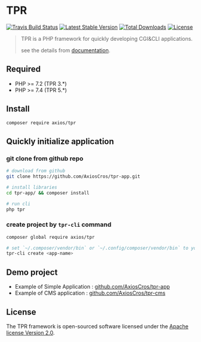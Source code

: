 # TPR

[![Travis Build Status](https://travis-ci.com/AxiosCros/tpr.svg?branch=master&status=unknown)](https://travis-ci.com/AxiosCros/tpr)
[![Latest Stable Version](https://poser.pugx.org/axios/tpr/v)](//packagist.org/packages/axios/tpr)
[![Total Downloads](https://poser.pugx.org/axios/tpr/downloads)](//packagist.org/packages/axios/tpr)
[![License](https://poser.pugx.org/axios/tpr/license)](//packagist.org/packages/axios/tpr)


> TPR is a PHP framework for quickly developing CGI&CLI applications. 
>
> see the details from [documentation](https://github.com/AxiosCros/tpr/wiki).

## Required

- PHP >= 7.2  (TPR 3.*)
- PHP >= 7.4  (TPR 5.*)

## Install

```bash
composer require axios/tpr
```

## Quickly initialize application

### git clone from github repo

```bash
# download from github
git clone https://github.com/AxiosCros/tpr-app.git

# install libraries
cd tpr-app/ && composer install

# run cli
php tpr 
```

### create project by `tpr-cli` command

```bash
composer global require axios/tpr

# set `~/.composer/vendor/bin` or `~/.config/composer/vendor/bin` to your PATH environment variable
tpr-cli create <app-name>
```

## Demo project

- Example of Simple Application : [github.com/AxiosCros/tpr-app](https://github.com/AxiosCros/tpr-app)
- Example of CMS application : [github.com/AxiosCros/tpr-cms](https://github.com/AxiosCros/tpr-cms)

## License

The TPR framework is open-sourced software licensed under the [Apache license Version 2.0](http://www.apache.org/licenses/LICENSE-2.0).
